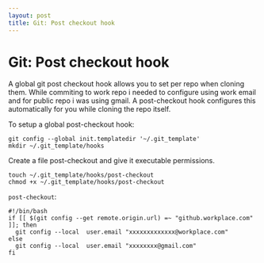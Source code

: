 ```yaml
---
layout: post
title: Git: Post checkout hook
---
```


# Git: Post checkout hook

A global git post checkout hook allows you to set per repo when cloning them.
While commiting to work repo i needed to configure using work email and
for public repo i was using gmail.
A post-checkout hook configures this automatically for you while cloning the
repo itself.

To setup a global post-checkout hook:
```
git config --global init.templatedir '~/.git_template'
mkdir ~/.git_template/hooks
```

Create a file post-checkout and give it executable permissions.
```
touch ~/.git_template/hooks/post-checkout
chmod +x ~/.git_template/hooks/post-checkout
```

`post-checkout`:
```
#!/bin/bash
if [[ $(git config --get remote.origin.url) =~ "github.workplace.com" ]]; then
  git config --local  user.email "xxxxxxxxxxxxx@workplace.com"
else
  git config --local  user.email "xxxxxxxx@gmail.com"
fi
```

